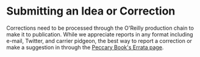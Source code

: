 # Submitting an Idea or Correction

Corrections need to be processed through the O'Reilly production chain to make it to publication. 
While we appreciate reports in any format including e-mail, Twitter, and carrier pidgeon, the best way to report a correction or make a suggestion in through the [Peccary Book's Errata page](https://www.oreilly.com/catalog/errata.csp?isbn=0636920027638). 
